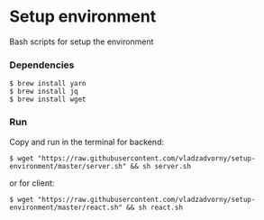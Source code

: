 # Setup environment

Bash scripts for setup the environment

### Dependencies

```
$ brew install yarn
$ brew install jq
$ brew install wget
```

### Run

Сopy and run in the terminal for backend:

```
$ wget "https://raw.githubusercontent.com/vladzadvorny/setup-environment/master/server.sh" && sh server.sh
```

or for client:

```
$ wget "https://raw.githubusercontent.com/vladzadvorny/setup-environment/master/react.sh" && sh react.sh
```

